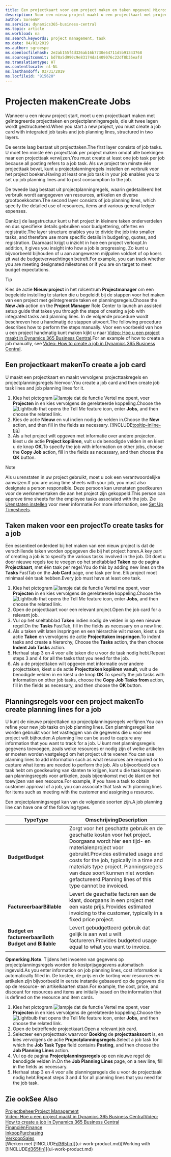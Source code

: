 ```yaml
---
title: Een projectkaart voor een project maken en taken opgeven| Microsoft Docs'
description: Voor een nieuw project maakt u een projectkaart met projecttaken en planningsregels om u te helpen voortgang en budgetten te beheren.
author: SorenGP
ms.service: dynamics365-business-central
ms.topic: article
ms.workload: na
ms.search.keywords: project management, task
ms.date: 04/01/2019
ms.author: sgroespe
ms.openlocfilehash: 2e2ab155f4d326ab16b7730e64711d5b91343768
ms.sourcegitcommit: bd78a5d990c9e83174da1409076c22df8b35eafd
ms.translationtype: HT
ms.contentlocale: nl-NL
ms.lasthandoff: 03/31/2019
ms.locfileid: "915620"
---
```

# <a name="create-jobs"></a><span data-ttu-id="aaa5d-103">Projecten maken</span><span class="sxs-lookup"><span data-stu-id="aaa5d-103">Create Jobs</span></span>
<span data-ttu-id="aaa5d-104">Wanneer u een nieuw project start, moet u een projectkaart maken met geïntegreerde projecttaken en projectplanningsregels, die uit twee lagen wordt gestructureerd.</span><span class="sxs-lookup"><span data-stu-id="aaa5d-104">When you start a new project, you must create a job card with integrated job tasks and job planning lines, structured in two layers.</span></span>  

<span data-ttu-id="aaa5d-105">De eerste laag bestaat uit projecttaken.</span><span class="sxs-lookup"><span data-stu-id="aaa5d-105">The first layer consists of job tasks.</span></span> <span data-ttu-id="aaa5d-106">U moet ten minste één projecttaak per project maken omdat alle boekingen naar een projecttaak verwijzen.</span><span class="sxs-lookup"><span data-stu-id="aaa5d-106">You must create at least one job task per job because all posting refers to a job task.</span></span> <span data-ttu-id="aaa5d-107">Als uw project ten minste één projecttaak bevat, kunt u projectplanningregels instellen en verbruik voor het project boeken.</span><span class="sxs-lookup"><span data-stu-id="aaa5d-107">Having at least one job task in your job enables you to set up job planning lines and to post consumption to the job.</span></span>

<span data-ttu-id="aaa5d-108">De tweede laag bestaat uit projectplanningregels, waarin gedetailleerd het verbruik wordt aangegeven van resources, artikelen en diverse grootboekkosten.</span><span class="sxs-lookup"><span data-stu-id="aaa5d-108">The second layer consists of job planning lines, which specify the detailed use of resources, items and various general ledger expenses.</span></span>

<span data-ttu-id="aaa5d-109">Dankzij de laagstructuur kunt u het project in kleinere taken onderverdelen en dus specifieke details gebruiken voor budgettering, offertes en registratie.</span><span class="sxs-lookup"><span data-stu-id="aaa5d-109">The layer structure enables you to divide the job into smaller tasks, and therefore use more specific details in budgeting, quotes, and registration.</span></span> <span data-ttu-id="aaa5d-110">Daarnaast krijgt u inzicht in hoe een project verloopt.</span><span class="sxs-lookup"><span data-stu-id="aaa5d-110">In addition, it gives you insight into how a job is progressing.</span></span> <span data-ttu-id="aaa5d-111">Zo kunt u bijvoorbeeld bijhouden of u aan aangewezen mijlpalen voldoet of op koers zit wat de budgetverwachtingen betreft.</span><span class="sxs-lookup"><span data-stu-id="aaa5d-111">For example, you can track whether you are meeting designated milestones or if you are on target to meet budget expectations.</span></span>

> [!TIP]
> <span data-ttu-id="aaa5d-112">Kies de actie **Nieuw project** in het rolcentrum **Projectmanager** om een begeleide instelling te starten die u begeleidt bij de stappen voor het maken van een project met geïntegreerde taken en planningsregels.</span><span class="sxs-lookup"><span data-stu-id="aaa5d-112">Choose the **New Job** action on the **Project Manager** Role Center to launch an assisted setup guide that takes you through the steps of creating a job with integrated tasks and planning lines.</span></span> <span data-ttu-id="aaa5d-113">In de volgende procedure wordt beschreven hoe u handmatig de stappen uitvoert.</span><span class="sxs-lookup"><span data-stu-id="aaa5d-113">The following procedure describes how to perform the steps manually.</span></span> <span data-ttu-id="aaa5d-114">Voor een voorbeeld van hoe u een project handmatig kunt maken kijkt u naar [Video: Hoe u een project maakt in Dynamics 365 Business Central](https://www.youtube.com/watch?v=VqaPWr7BWmw).</span><span class="sxs-lookup"><span data-stu-id="aaa5d-114">For an example of how to create a job manually, see [Video: How to create a job in Dynamics 365 Business Central](https://www.youtube.com/watch?v=VqaPWr7BWmw).</span></span>

## <a name="to-create-a-job-card"></a><span data-ttu-id="aaa5d-115">Een projectkaart maken</span><span class="sxs-lookup"><span data-stu-id="aaa5d-115">To create a job card</span></span>
<span data-ttu-id="aaa5d-116">U maakt een projectkaart en maakt vervolgens projecttaakregels en projectplanningsregels hiervoor.</span><span class="sxs-lookup"><span data-stu-id="aaa5d-116">You create a job card and then create job task lines and job planning lines for it.</span></span>

1. <span data-ttu-id="aaa5d-117">Kies het pictogram ![lampje dat de functie Vertel me opent](media/ui-search/search_small.png "Vertel me wat u wilt doen"), voer **Projecten** in en kies vervolgens de gerelateerde koppeling.</span><span class="sxs-lookup"><span data-stu-id="aaa5d-117">Choose the ![Lightbulb that opens the Tell Me feature](media/ui-search/search_small.png "Tell me what you want to do") icon, enter **Jobs**, and then choose the related link.</span></span>  
2. <span data-ttu-id="aaa5d-118">Kies de actie **Nieuw** en vul indien nodig de velden in.</span><span class="sxs-lookup"><span data-stu-id="aaa5d-118">Choose the **New** action, and then fill in the fields as necessary.</span></span> [!INCLUDE[tooltip-inline-tip](includes/tooltip-inline-tip_md.md)]
3. <span data-ttu-id="aaa5d-119">Als u het project wilt opgeven met informatie over andere projecten, kiest u de actie **Project kopiëren**, vult u de benodigde velden in en kiest u de knop **OK**.</span><span class="sxs-lookup"><span data-stu-id="aaa5d-119">To specify the job with information on other jobs, choose the **Copy Job** action, fill in the fields as necessary, and then choose the **OK** button.</span></span>

> [!NOTE]  
>   <span data-ttu-id="aaa5d-120">Als u urenstaten in uw project gebruikt, moet u ook een verantwoordelijke aanwijzen.</span><span class="sxs-lookup"><span data-stu-id="aaa5d-120">If you are using time sheets with your job, you must also designate a person responsible.</span></span> <span data-ttu-id="aaa5d-121">Deze persoon kan urenstaten goedkeuren voor de werknemertaken die aan het project zijn gekoppeld.</span><span class="sxs-lookup"><span data-stu-id="aaa5d-121">This person can approve time sheets for the employee tasks associated with the job.</span></span> <span data-ttu-id="aaa5d-122">Zie [Urenstaten instellen](projects-how-setup-time-sheets.md) voor meer informatie.</span><span class="sxs-lookup"><span data-stu-id="aaa5d-122">For more information, see [Set Up Timesheets](projects-how-setup-time-sheets.md).</span></span>

## <a name="to-create-tasks-for-a-job"></a><span data-ttu-id="aaa5d-123">Taken maken voor een project</span><span class="sxs-lookup"><span data-stu-id="aaa5d-123">To create tasks for a job</span></span>
<span data-ttu-id="aaa5d-124">Een essentieel onderdeel bij het maken van een nieuw project is dat de verschillende taken worden opgegeven die bij het project horen.</span><span class="sxs-lookup"><span data-stu-id="aaa5d-124">A key part of creating a job is to specify the various tasks involved in the job.</span></span> <span data-ttu-id="aaa5d-125">Dit doet u door nieuwe regels toe te voegen op het sneltabblad **Taken** op de pagina **Projectkaart**, met één taak per regel.</span><span class="sxs-lookup"><span data-stu-id="aaa5d-125">You do this by adding new lines on the **Tasks** FastTab on the **Job Card** page, one task per line.</span></span> <span data-ttu-id="aaa5d-126">Elk project moet minimaal één taak hebben.</span><span class="sxs-lookup"><span data-stu-id="aaa5d-126">Every job must have at least one task.</span></span>

1. <span data-ttu-id="aaa5d-127">Kies het pictogram ![lampje dat de functie Vertel me opent](media/ui-search/search_small.png "Vertel me wat u wilt doen"), voer **Projecten** in en kies vervolgens de gerelateerde koppeling.</span><span class="sxs-lookup"><span data-stu-id="aaa5d-127">Choose the ![Lightbulb that opens the Tell Me feature](media/ui-search/search_small.png "Tell me what you want to do") icon, enter **Jobs**, and then choose the related link.</span></span>
2. <span data-ttu-id="aaa5d-128">Open de projectkaart voor een relevant project.</span><span class="sxs-lookup"><span data-stu-id="aaa5d-128">Open the job card for a relevant job.</span></span>
3. <span data-ttu-id="aaa5d-129">Vul op het sneltabblad **Taken** indien nodig de velden in op een nieuwe regel.</span><span class="sxs-lookup"><span data-stu-id="aaa5d-129">On the **Tasks** FastTab, fill in the fields as necessary on a new line.</span></span>
4. <span data-ttu-id="aaa5d-130">Als u taken wilt laten inspringen en een hiërarchie wilt maken, kiest u de actie **Taken** en vervolgens de actie **Projecttaken inspringen**.</span><span class="sxs-lookup"><span data-stu-id="aaa5d-130">To indent tasks and create a hierarchy, Choose the **Tasks** action, the then choose **Indent Job Tasks** action.</span></span>
5. <span data-ttu-id="aaa5d-131">Herhaal stap 3 en 4 voor alle taken die u voor de taak nodig hebt.</span><span class="sxs-lookup"><span data-stu-id="aaa5d-131">Repeat steps 3 and 4 for all the tasks that you need for the job.</span></span>
6. <span data-ttu-id="aaa5d-132">Als u de projecttaken wilt opgeven met informatie over andere projecttaken, kiest u de actie **Projecttaken kopiëren vanuit**, vult u de benodigde velden in en kiest u de knop **OK**.</span><span class="sxs-lookup"><span data-stu-id="aaa5d-132">To specify the job tasks with information on other job tasks, choose the **Copy Job Tasks from** action, fill in the fields as necessary, and then choose the **OK** button.</span></span>

## <a name="to-create-planning-lines-for-a-job"></a><span data-ttu-id="aaa5d-133">Planningsregels voor een project maken</span><span class="sxs-lookup"><span data-stu-id="aaa5d-133">To create planning lines for a job</span></span>
<span data-ttu-id="aaa5d-134">U kunt de nieuwe projecttaken op projectplanningsregels verfijnen.</span><span class="sxs-lookup"><span data-stu-id="aaa5d-134">You can refine your new job tasks on job planning lines.</span></span> <span data-ttu-id="aaa5d-135">Een planningsregel kan worden gebruikt voor het vastleggen van de gegevens die u voor een project wilt bijhouden.</span><span class="sxs-lookup"><span data-stu-id="aaa5d-135">A planning line can be used to capture any information that you want to track for a job.</span></span> <span data-ttu-id="aaa5d-136">U kunt met planningsregels gegevens toevoegen, zoals welke resources er nodig zijn of welke artikelen er moeten worden vastgelegd om het project uit te voeren.</span><span class="sxs-lookup"><span data-stu-id="aaa5d-136">You can use planning lines to add information such as what resources are required or to capture what items are needed to perform the job.</span></span> <span data-ttu-id="aaa5d-137">Als u bijvoorbeeld een taak hebt om goedkeuring van klanten te krijgen, kunt u die taak koppelen aan planningsregels voor artikelen, zoals bijeenkomst met de klant en het toewijzen van een resource.</span><span class="sxs-lookup"><span data-stu-id="aaa5d-137">For example, if you have a task to obtain customer approval of a job, you can associate that task with planning lines for items such as meeting with the customer and assigning a resource.</span></span>  

<span data-ttu-id="aaa5d-138">Een projectplanningsregel kan van de volgende soorten zijn.</span><span class="sxs-lookup"><span data-stu-id="aaa5d-138">A job planning line can have one of the following types.</span></span>  

| <span data-ttu-id="aaa5d-139">Type</span><span class="sxs-lookup"><span data-stu-id="aaa5d-139">Type</span></span> | <span data-ttu-id="aaa5d-140">Omschrijving</span><span class="sxs-lookup"><span data-stu-id="aaa5d-140">Description</span></span> |
| --- | --- |
| <span data-ttu-id="aaa5d-141">**Budget**</span><span class="sxs-lookup"><span data-stu-id="aaa5d-141">**Budget**</span></span> |<span data-ttu-id="aaa5d-142">Zorgt voor het geschatte gebruik en de geschatte kosten voor het project. Doorgaans wordt hier een tijd- en materialenproject voor gebruikt.</span><span class="sxs-lookup"><span data-stu-id="aaa5d-142">Provides estimated usage and costs for the job, typically in a time and materials type project.</span></span> <span data-ttu-id="aaa5d-143">Planningsregels van deze soort kunnen niet worden gefactureerd.</span><span class="sxs-lookup"><span data-stu-id="aaa5d-143">Planning lines of this type cannot be invoiced.</span></span> |
| <span data-ttu-id="aaa5d-144">**Factureerbaar**</span><span class="sxs-lookup"><span data-stu-id="aaa5d-144">**Billable**</span></span> |<span data-ttu-id="aaa5d-145">Levert de geschatte facturen aan de klant, doorgaans in een project met een vaste prijs.</span><span class="sxs-lookup"><span data-stu-id="aaa5d-145">Provides estimated invoicing to the customer, typically in a fixed price project.</span></span> |
| <span data-ttu-id="aaa5d-146">**Budget en factureerbaar**</span><span class="sxs-lookup"><span data-stu-id="aaa5d-146">**Both Budget and Billable**</span></span> |<span data-ttu-id="aaa5d-147">Levert gebudgetteerd gebruik dat gelijk is aan wat u wilt factureren.</span><span class="sxs-lookup"><span data-stu-id="aaa5d-147">Provides budgeted usage equal to what you want to invoice.</span></span> |

<span data-ttu-id="aaa5d-148">**Opmerking**.</span><span class="sxs-lookup"><span data-stu-id="aaa5d-148">**Note**.</span></span> <span data-ttu-id="aaa5d-149">Tijdens het invoeren van gegevens op projectplanningsregels worden de kostprijsgegevens automatisch ingevuld.</span><span class="sxs-lookup"><span data-stu-id="aaa5d-149">As you enter information on job planning lines, cost information is automatically filled in.</span></span> <span data-ttu-id="aaa5d-150">De kosten, de prijs en de korting voor resources en artikelen zijn bijvoorbeeld in eerste instantie gebaseerd op de gegevens die op de resource- en artikelkaarten staan.</span><span class="sxs-lookup"><span data-stu-id="aaa5d-150">For example, the cost, price, and discount for resources and items are initially based on the information that is defined on the resource and item cards.</span></span>

1. <span data-ttu-id="aaa5d-151">Kies het pictogram ![lampje dat de functie Vertel me opent](media/ui-search/search_small.png "Vertel me wat u wilt doen"), voer **Projecten** in en kies vervolgens de gerelateerde koppeling.</span><span class="sxs-lookup"><span data-stu-id="aaa5d-151">Choose the ![Lightbulb that opens the Tell Me feature](media/ui-search/search_small.png "Tell me what you want to do") icon, enter **Jobs**, and then choose the related link.</span></span>
2. <span data-ttu-id="aaa5d-152">Open de betreffende projectkaart.</span><span class="sxs-lookup"><span data-stu-id="aaa5d-152">Open a relevant job card.</span></span>
3. <span data-ttu-id="aaa5d-153">Selecteer een projecttaak waarvoor **Boeking** de **projecttaaksoort** is, en kies vervolgens de actie **Projectplanningsregels**.</span><span class="sxs-lookup"><span data-stu-id="aaa5d-153">Select a job task for which the **Job Task Type** field contains **Posting**, and then choose the **Job Planning Lines** action.</span></span>  
4. <span data-ttu-id="aaa5d-154">Vul op de pagina **Projectplanningsregels** op een nieuwe regel de benodigde velden in.</span><span class="sxs-lookup"><span data-stu-id="aaa5d-154">On the **Job Planning Lines** page, on a new line, fill in the fields as necessary.</span></span>
5. <span data-ttu-id="aaa5d-155">Herhaal stap 3 en 4 voor alle planningsregels die u voor de projecttaak nodig hebt.</span><span class="sxs-lookup"><span data-stu-id="aaa5d-155">Repeat steps 3 and 4 for all planning lines that you need for the job task.</span></span>

## <a name="see-also"></a><span data-ttu-id="aaa5d-156">Zie ook</span><span class="sxs-lookup"><span data-stu-id="aaa5d-156">See Also</span></span>

[<span data-ttu-id="aaa5d-157">Projectbeheer</span><span class="sxs-lookup"><span data-stu-id="aaa5d-157">Project Management</span></span>](projects-manage-projects.md)  
[<span data-ttu-id="aaa5d-158">Video: Hoe u een project maakt in Dynamics 365 Business Central</span><span class="sxs-lookup"><span data-stu-id="aaa5d-158">Video: How to create a job in Dynamics 365 Business Central</span></span>](https://www.youtube.com/watch?v=VqaPWr7BWmw)  
[<span data-ttu-id="aaa5d-159">Financiën</span><span class="sxs-lookup"><span data-stu-id="aaa5d-159">Finance</span></span>](finance.md)  
[<span data-ttu-id="aaa5d-160">Inkoop</span><span class="sxs-lookup"><span data-stu-id="aaa5d-160">Purchasing</span></span>](purchasing-manage-purchasing.md)  
[<span data-ttu-id="aaa5d-161">Verkoop</span><span class="sxs-lookup"><span data-stu-id="aaa5d-161">Sales</span></span>](sales-manage-sales.md)  
<span data-ttu-id="aaa5d-162">[Werken met [!INCLUDE[d365fin](includes/d365fin_md.md)]](ui-work-product.md)</span><span class="sxs-lookup"><span data-stu-id="aaa5d-162">[Working with [!INCLUDE[d365fin](includes/d365fin_md.md)]](ui-work-product.md)</span></span>  
